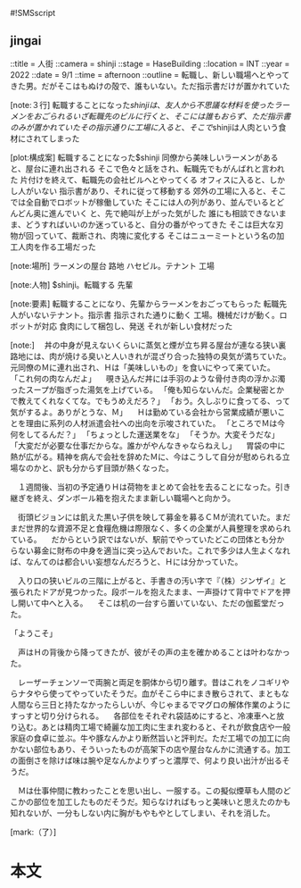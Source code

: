 #!SMSscript

## jingai

::title = 人街
::camera = shinji
::stage = HaseBuilding
::location = INT
::year = 2022
::date = 9/1
::time = afternoon
::outline = 転職し、新しい職場へとやってきた男。だがそこはもぬけの殻で、誰もいない。ただ指示書だけが置かれていた

[note:３行]
転職することになった$shinjiは、友人から不思議な材料を使ったラーメンをおごられる
いざ転職先のビルに行くと、そこには誰もおらず、ただ指示書のみが置かれていた
その指示通りに工場に入ると、そこで$shinjiは人肉という食材にされてしまった

[plot:構成案]
転職することになった$shinji
同僚から美味しいラーメンがあると、屋台に連れ出される
そこで色々と話をされ、転職先でもがんばれと言われた
片付けを終えて、転職先の会社ビルへとやってくる
オフィスに入ると、しかし人がいない
指示書があり、それに従って移動する
郊外の工場に入ると、そこでは全自動でロボットが稼働していた
そこには人の列があり、並んでいるとどんどん奥に進んでいく
と、先で絶叫が上がった気がした
誰にも相談できないまま、どうすればいいのか迷っていると、自分の番がやってきた
そこは巨大な刃物が回っていて、裁断され、肉塊に変化する
そこはニューミートという名の加工人肉を作る工場だった

[note:場所]
ラーメンの屋台
路地
ハセビル。テナント
工場

[note:人物]
$shinji。転職する
先輩

[note:要素]
転職することになり、先輩からラーメンをおごってもらった
転職先
人がいないテナント。指示書
指示された通りに動く
工場。機械だけが動く。ロボットが対応
食肉にして梱包し、発送
それが新しい食材だった

[note:]
　丼の中身が見えないくらいに蒸気と煙が立ち昇る屋台が連なる狭い裏路地には、肉が焼ける臭いと人いきれが混ざり合った独特の臭気が満ちていた。元同僚のＭに連れ出され、Ｈは「美味しいもの」を食いにやって来ていた。
「これ何の肉なんだよ」
　覗き込んだ丼には手羽のような骨付き肉の浮かぶ濁ったスープが脂ぎった湯気を上げている。
「俺も知らないんだ。企業秘密とかで教えてくれなくてな。でもうめえだろ？」
「おう。久しぶりに食ってる、って気がするよ。ありがとうな、Ｍ」
　Ｈは勤めている会社から営業成績が悪いことを理由に系列の人材派遣会社への出向を示唆されていた。
「ところでＭは今何をしてるんだ？」
「ちょっとした運送業をな」
「そうか。大変そうだな」
「大変だが必要な仕事だからな。誰かがやんなきゃならねえし」
　胃袋の中に熱が広がる。精神を病んで会社を辞めたＭに、今はこうして自分が慰められる立場なのかと、訳も分からず目頭が熱くなった。


　１週間後、当初の予定通りＨは荷物をまとめて会社を去ることになった。引き継ぎを終え、ダンボール箱を抱えたまま新しい職場へと向かう。

　街頭ビジョンには飢えた黒い子供を映して募金を募るＣＭが流れていた。まだまだ世界的な資源不足と食糧危機は際限なく、多くの企業が人員整理を求められている。
　だからという訳ではないが、駅前でやっていたどこの団体とも分からない募金に財布の中身を適当に突っ込んでおいた。これで多少は人生よくなれば、なんてのは都合いい妄想なんだろうと、Ｈには分かっていた。

　入り口の狭いビルの三階に上がると、手書きの汚い字で『（株）ジンザイ』と張られたドアが見つかった。段ボールを抱えたまま、一声掛けて背中でドアを押し開いて中へと入る。
　そこは机の一台すら置いていない、ただの伽藍堂だった。

「ようこそ」

　声はＨの背後から降ってきたが、彼がその声の主を確かめることは叶わなかった。


　レーザーチェンソーで両腕と両足を胴体から切り離す。昔はこれをノコギリやらナタやら使ってやっていたそうだ。血がそこら中にまき散らされて、まともな人間なら三日と持たなかったらしいが、今じゃまるでマグロの解体作業のようにすっすと切り分けられる。
　各部位をそれぞれ袋詰めにすると、冷凍車へと放り込む。あとは精肉工場で綺麗な加工肉に生まれ変わると、それが飲食店や一般家庭の食卓に並ぶ。牛や豚なんかより断然旨いと評判だ。ただ工場での加工に向かない部位もあり、そういったものが高架下の店や屋台なんかに流通する。加工の面倒さを除けば味は腕や足なんかよりずっと濃厚で、何より良い出汁が出るそうだ。

　Ｍは仕事仲間に教わったことを思い出し、一服する。この擬似煙草も人間のどこかの部位を加工したものだそうだ。知らなければもっと美味いと思えたのかも知れないが、一分もしない内に胸がもやもやとしてしまい、それを消した。

[mark:（了）]

# 本文
